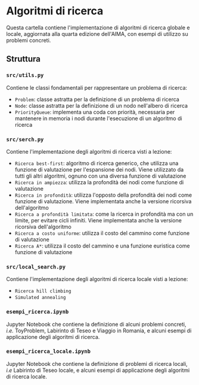 # Algoritmi di ricerca
Questa cartella contiene l'implementazione di algoritmi di ricerca globale e locale, aggiornata alla quarta edizione dell'AIMA, con esempi di utilizzo su problemi concreti.

## Struttura


### ```src/utils.py```
Contiene le classi fondamentali per rappresentare un problema di ricerca:
+ ```Problem```: classe astratta per la definizione di un problema di ricerca
+ ```Node```: classe astratta per la definizione di un nodo nell'albero di ricerca
+ ```PriorityQueue```: implementa una coda con priorità, necessaria per mantenere in memoria i nodi durante l'esecuzione di un algoritmo di ricerca

### ```src/serch.py```
Contiene l'implementazione degli algoritmi di ricerca visti a lezione:
+ ```Ricerca best-first```: algoritmo di ricerca generico, che utilizza una funzione di valutazione per l'espansione dei nodi. Viene utilizzato da tutti gli altri algoritmi, ognuno con una diversa funzione di valutazione
+ ```Ricerca in ampiezza```: utilizza la profondità dei nodi come funzione di valutazione
+ ```Ricerca in profondità```: utilizza l'opposto della profondità dei nodi come funzione di valutazione. Viene implementata anche la versione ricorsiva dell'algoritmo
+ ```Ricerca a profondità limitata```: come la ricerca in profondità ma con un limite, per evitare cicli infiniti. Viene implementata anche la versione ricorsiva dell'algoritmo
+ ```Ricerca a costo uniforme```: utilizza il costo del cammino come funzione di valutazione
+ ```Ricerca A*```: utilizza il costo del cammino e una funzione euristica come funzione di valutazione

### ```src/local_search.py```
Contiene l'implementazione degli algoritmi di ricerca locale visti a lezione:
+ ```Ricerca hill climbing```
+ ```Simulated annealing```

### ```esempi_ricerca.ipynb```
Jupyter Notebook che contiene la definizione di alcuni problemi concreti, *i.e.* ToyProblem, Labirinto di Teseo e Viaggio in Romania, e alcuni esempi di applicazione degli algoritmi di ricerca.

### ```esempi_ricerca_locale.ipynb```
Jupyter Notebook che contiene la definizione di problemi di ricerca locali, *i.e* Labirinto di Teseo locale, e alcuni esempi di applicazione degli algoritmi di ricerca locale.
